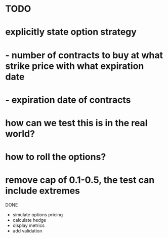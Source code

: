 # TODO
# explicitly state option strategy
# - number of contracts to buy at what strike price with what expiration date
# - expiration date of contracts
# how can we test this is in the real world?
# how to roll the options?
# remove cap of 0.1-0.5, the test can include extremes


DONE
* simulate options pricing
* calculate hedge
* display metrics
* add validation
